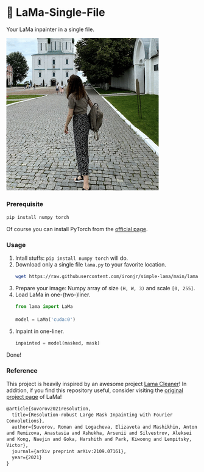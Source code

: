 # 🦙 LaMa-Single-File

Your LaMa inpainter in a single file.

![demo.gif](demo.gif)

### Prerequisite

```bash
pip install numpy torch
```
Of course you can install PyTorch from the [official page](https://pytorch.org/get-started/locally/).

### Usage

1. Intall stuffs: `pip install numpy torch` will do.
2. Download only a single file `lama.py` to your favorite location.
    ```bash
    wget https://raw.githubusercontent.com/ironjr/simple-lama/main/lama.py
    ```
3. Prepare your image: Numpy array of size `(H, W, 3)` and scale `[0, 255]`.
4. Load LaMa in one-(two-)liner.
    ```python
    from lama import LaMa
    
    model = LaMa('cuda:0')
    ```
5. Inpaint in one-liner.
   ```python
   inpainted = model(masked, mask)
   ```

Done!

### Reference

This project is heavily inspired by an awesome project [Lama Cleaner](https://github.com/Sanster/lama-cleaner)!
In addition, if you find this repository useful, consider visiting the [original project page](https://github.com/advimman/lama) of LaMa!

```
@article{suvorov2021resolution,
  title={Resolution-robust Large Mask Inpainting with Fourier Convolutions},
  author={Suvorov, Roman and Logacheva, Elizaveta and Mashikhin, Anton and Remizova, Anastasia and Ashukha, Arsenii and Silvestrov, Aleksei and Kong, Naejin and Goka, Harshith and Park, Kiwoong and Lempitsky, Victor},
  journal={arXiv preprint arXiv:2109.07161},
  year={2021}
}
```
